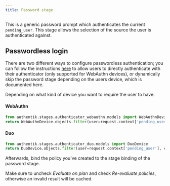 ```yaml
---
title: Password stage
---
```


This is a generic password prompt which authenticates the current `pending_user`. This stage allows the selection of the source the user is authenticated against.

## Passwordless login

There are two different ways to configure passwordless authentication; you can follow the instructions [here](../authenticator_validate/index.md#passwordless-authentication) to allow users to directly authenticate with their authenticator (only supported for WebAuthn devices), or dynamically skip the password stage depending on the users device, which is documented here.

Depending on what kind of device you want to require the user to have:

#### WebAuthn

```python
from authentik.stages.authenticator_webauthn.models import WebAuthnDevice
return WebAuthnDevice.objects.filter(user=request.context['pending_user'], confirmed=True).exists()
```

#### Duo

```python
from authentik.stages.authenticator_duo.models import DuoDevice
return DuoDevice.objects.filter(user=request.context['pending_user'], confirmed=True).exists()
```

Afterwards, bind the policy you've created to the stage binding of the password stage.

Make sure to uncheck _Evaluate on plan_ and check _Re-evaluate policies_, otherwise an invalid result will be cached.
